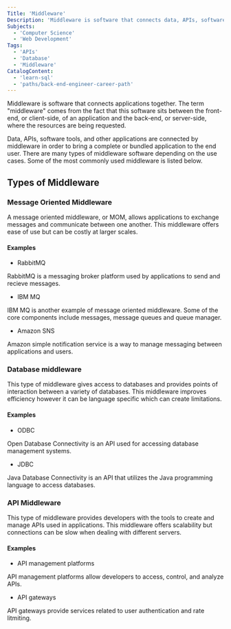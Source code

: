 ```yaml
---
Title: 'Middleware'
Description: 'Middleware is software that connects data, APIs, software tools, and other applications in order to bring a complete application to the end user.'
Subjects:
  - 'Computer Science'
  - 'Web Development'
Tags:
  - 'APIs'
  - 'Database'
  - 'Middleware'
CatalogContent:
  - 'learn-sql'
  - 'paths/back-end-engineer-career-path'
---
```


Middleware is software that connects applications together. The term "middleware" comes from the fact that this software sits between the front-end, or client-side, of an application and the back-end, or server-side, where the resources are being requested.

Data, APIs, software tools, and other applications are connected by middleware in order to bring a complete or bundled application to the end user. There are many types of middleware software depending on the use cases. Some of the most commonly used middleware is listed below.

## Types of Middleware

### Message Oriented Middleware

A message oriented middleware, or MOM, allows applications to exchange messages and communicate between one another. This middleware offers ease of use but can be costly at larger scales.

#### Examples

- RabbitMQ

RabbitMQ is a messaging broker platform used by applications to send and recieve messages.

- IBM MQ

IBM MQ is another example of message oriented middleware. Some of the core components include messages, message queues and queue manager.

- Amazon SNS

Amazon simple notification service is a way to manage messaging between applications and users.

### Database middleware

This type of middleware gives access to databases and provides points of interaction between a variety of databases. This middleware improves efficiency however it can be language specific which can create limitations.

#### Examples

- ODBC

Open Database Connectivity is an API used for accessing database management systems.

- JDBC

Java Database Connectivity is an API that utilizes the Java programming language to access databases.

### API Middleware

This type of middleware provides developers with the tools to create and manage APIs used in applications. This middleware offers scalability but connections can be slow when dealing with different servers.

#### Examples

- API management platforms

API management platforms allow developers to access, control, and analyze APIs.

- API gateways

API gateways provide services related to user authentication and rate litmiting.
